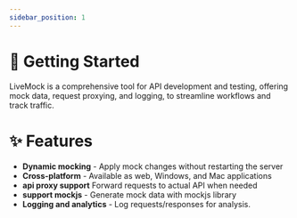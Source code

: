 ```yaml
---
sidebar_position: 1
---
```


# 🚀 Getting Started

LiveMock is a comprehensive tool for API development and testing, offering mock data, request proxying, and logging, to streamline workflows and track traffic.

# ✨ Features

- **Dynamic mocking** - Apply mock changes without restarting the server
- **Cross-platform** - Available as web, Windows, and Mac applications
- **api proxy support** Forward requests to actual API when needed
- **support mockjs** - Generate mock data with mockjs library
- **Logging and analytics** - Log requests/responses for analysis.
